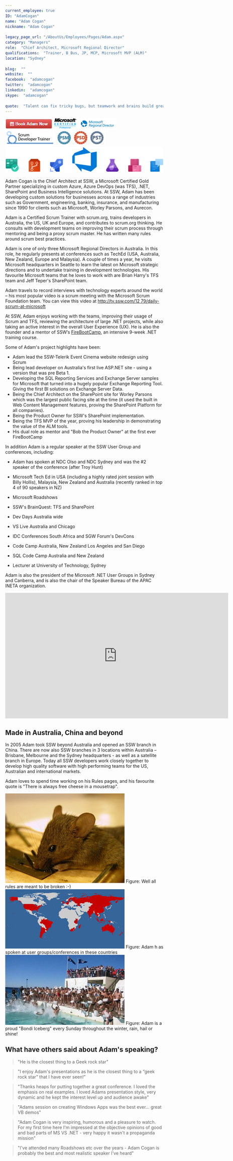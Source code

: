 ```yaml
---
current_employee: true
ID: "AdamCogan"
name: "Adam Cogan"
nickname: "Adam Cogan"

legacy_page_url: "/AboutUs/Employees/Pages/Adam.aspx"
category: "Managers"
role:  "Chief Architect, Microsoft Regional Director"
qualifications:  "Trainer, B Bus, JP, MCP, Microsoft MVP (ALM)"
location: "Sydney"

blog:  ""
website:  ""
facebook:  "adamcogan"
twitter:  "adamcogan"
linkedin:  "adamcogan"
skype:  "adamcogan"

quote:  "Talent can fix tricky bugs, but teamwork and brains build great software. "
---
```


[![BookAdamNow.png](./Images/Bio/BookAdamNow.png)](http://veethere.com/With/AdamCogan)
![](./Images/Bio/microsoftCertified.jpg)
![](./Images/Bio/Microsoft-Regional-Director-35h.png)
![](./Images/Bio/scrumtrainer.png)
![](./Images/Bio/scrum-badges.jpg)
![](./Images/Bio/devops.png) 

Adam Cogan is the Chief Architect at SSW, a Microsoft Certified Gold Partner specializing in custom Azure, Azure DevOps (was TFS), .NET, SharePoint and Business Intelligence solutions. At SSW, Adam has been developing custom solutions for businesses across a range of industries such as Government, engineering, banking, insurance, and manufacturing since 1990 for clients such as Microsoft, Worley Parsons, and Aurecon.   

Adam is a Certified Scrum Trainer with scrum.org, trains developers in Australia, the US, UK and Europe, and contributes to scrum.org thinking. He consults with development teams on improving their scrum process through mentoring and being a proxy scrum master. He has written many rules around scrum best practices.

Adam is one of only three Microsoft Regional Directors in Australia. In this role, he regularly presents at conferences such as TechEd (USA, Australia, New Zealand, Europe and Malaysia). A couple of times a year, he visits Microsoft headquarters in Seattle to learn the latest on Microsoft strategic directions and to undertake training in development technologies. His favourite Microsoft teams that he loves to work with are Brian Harry's TFS team and Jeff Teper's SharePoint team.

Adam travels to record interviews with technology experts around the world – his most popular video is a scrum meeting with the Microsoft Scrum Foundation team. You can view this video at [http://tv.ssw.com/12 79/daily-scrum-at-microsoft]()  

At SSW, Adam enjoys working with the teams, improving their usage of Scrum and TFS, reviewing the architecture of large .NET projects, while also taking an active interest in the overall User Experience (UX). He is also the founder and a mentor of SSW’s [FireBootCamp](http://firebootcamp.com/), an intensive 9-week .NET training course.

Some of Adam's project highlights have been:  

*   Adam lead the SSW-Telerik Event Cinema website redesign using Scrum 
*   Being lead developer on Australia's first live ASP.NET site - using a version that was pre Beta 1.
*   Developing the SQL Reporting Services and Exchange Server samples for Microsoft that turned into a hugely popular Exchange Reporting Tool. Giving the first BI solutions on Exchange Server Data.
*   Being the Chief Architect on the SharePoint site for Worley Parsons which was the largest public facing site at the time (it used the built in Web Content Management features, proving the SharePoint Platform for all companies). 
*   Being the Product Owner for SSW's SharePoint implementation.
*   Being the TFS MVP of the year, proving his leadership in demonstrating the value of the ALM tools.
*   His dual role as mentor and "Bob the Product Owner" at the first ever FireBootCamp

In addition Adam is a regular speaker at the SSW User Group and conferences, including:  

*   Adam has spoken at NDC Olso and NDC Sydney and was the #2 speaker of the conference (after Troy Hunt)​  

*   Microsoft Tech Ed in USA (including a highly rated joint session with Billy Hollis), Malaysia, New Zealand and Australia (recently ranked in top 4 of 90 speakers in NZ) 
*   Microsoft Roadshows
*   SSW's BrainQuest: TFS and SharePoint
*   Dev Days Australia wide
*   VS Live Australia and Chicago
*   IDC Conferences South Africa and SGW Forum's DevCons
*   Code Camp Australia, New Zealand Los Angeles and San Diego
*   SQL Code Camp Australia and New Zealand
*   Lecturer at University of Technology, Sydney

Adam is also the president of the Microsoft .NET User Groups in Sydney and Canberra, and is also the chair of the Speaker Bureau of the APAC INETA organization.  

<iframe width="710" height="400" src="https://www.youtube.com/embed/0gSgpzmbrBM" frameborder="0"></iframe>

## Made in Australia, China and beyond

In 2005 Adam took SSW beyond Australia and opened an SSW branch in China. There are now also SSW branches in 3 locations within Australia – Brisbane, Melbourne and the Sydney headquarters - as well as a satellite branch in Europe. Today all SSW developers work closely together to develop high quality software with high performing teams for the US, Australian and international markets. 

Adam loves to spend time working on his Rules pages, and his favourite quote is "There is always free cheese in a mousetrap".

![](./Images/Bio/figureMouse.jpg) Figure: Well all rules are meant to be broken :-)
![](./Images/Bio/figureMap.jpg) Figure: Adam h as spoken at user groups/conferences in these countries
![](./Images/Bio/figureIce.jpg) Figure: Adam is a proud "Bondi Iceberg" every Sunday throughout the winter, rain, hail or shine!

## What have others said about Adam's speaking?

> "He is the closest thing to a Geek rock star"

> "I enjoy Adam's presentations as he is the closest thing to a “geek rock star” that I have ever seen!"

> "Thanks heaps for putting together a great conference. I loved the emphasis on real examples. I loved Adams presentation style, very dynamic and he kept the interest level up and audience awake"

> "Adams session on creating Windows Apps was the best ever… great VB demos"

> "Adam Cogan is very inspiring, humorous and a pleasure to watch. For my first time here I'm impressed at the objective opinions of good and bad parts of MS VS .NET - very happy it wasn't a propaganda mission" 

> "I've attended many Roadshows etc over the years - Adam Cogan is probably the best and most realistic speaker I've heard"
